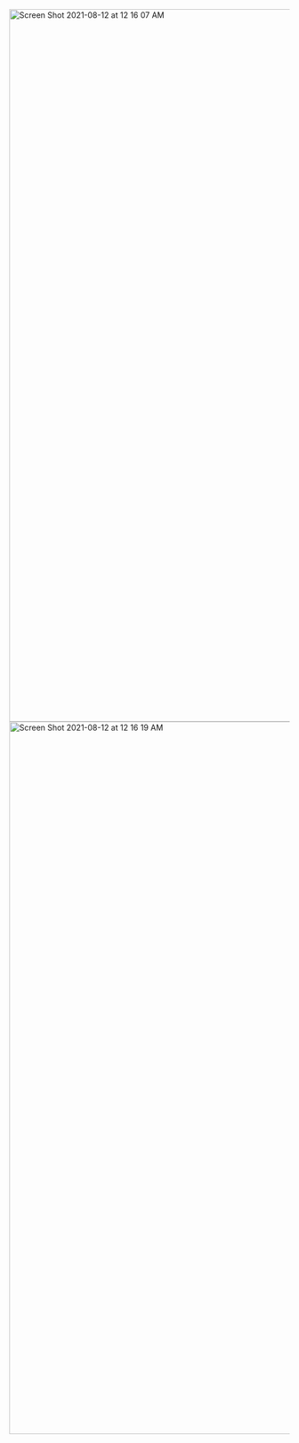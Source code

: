 <img width="1279" alt="Screen Shot 2021-08-12 at 12 16 07 AM" src="https://user-images.githubusercontent.com/69542867/129147259-43ee91ee-1c0f-4870-853f-de07870998b2.png">
<img width="1279" alt="Screen Shot 2021-08-12 at 12 16 19 AM" src="https://user-images.githubusercontent.com/69542867/129147263-e4f96a8f-4d9b-4423-9697-e79ff4b1dea0.png">
